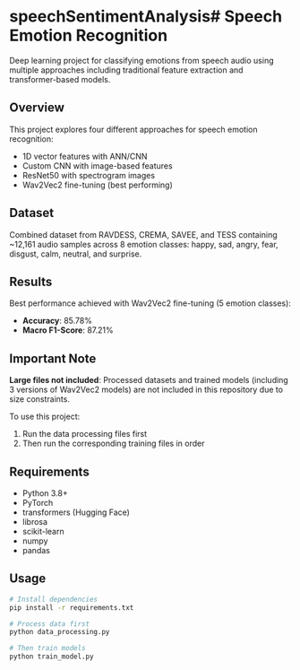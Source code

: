 # speechSentimentAnalysis# Speech Emotion Recognition

Deep learning project for classifying emotions from speech audio using multiple approaches including traditional feature extraction and transformer-based models.

## Overview

This project explores four different approaches for speech emotion recognition:
- 1D vector features with ANN/CNN
- Custom CNN with image-based features
- ResNet50 with spectrogram images
- Wav2Vec2 fine-tuning (best performing)

## Dataset

Combined dataset from RAVDESS, CREMA, SAVEE, and TESS containing ~12,161 audio samples across 8 emotion classes: happy, sad, angry, fear, disgust, calm, neutral, and surprise.

## Results

Best performance achieved with Wav2Vec2 fine-tuning (5 emotion classes):
- **Accuracy**: 85.78%
- **Macro F1-Score**: 87.21%

## Important Note

**Large files not included**: Processed datasets and trained models (including 3 versions of Wav2Vec2 models) are not included in this repository due to size constraints.

To use this project:
1. Run the data processing files first
2. Then run the corresponding training files in order

## Requirements

- Python 3.8+
- PyTorch
- transformers (Hugging Face)
- librosa
- scikit-learn
- numpy
- pandas

## Usage

```bash
# Install dependencies
pip install -r requirements.txt

# Process data first
python data_processing.py

# Then train models
python train_model.py
```

